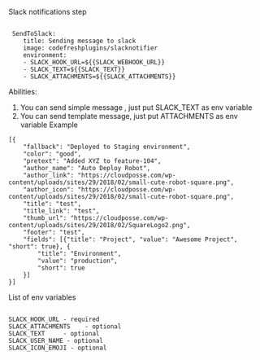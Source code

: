 Slack notifications step




```steps:

 SendToSlack:
    title: Sending message to slack
    image: codefreshplugins/slacknotifier
    environment:
    - SLACK_HOOK_URL=${{SLACK_WEBHOOK_URL}}
    - SLACK_TEXT=${{SLACK_TEXT}}
    - SLACK_ATTACHMENTS=${{SLACK_ATTACHMENTS}}
```

Abilities: 
1. You can send simple message , just put SLACK_TEXT as env variable
2. You can send template message, just put ATTACHMENTS as env variable
Example 
```
[{
    "fallback": "Deployed to Staging environment",
    "color": "good",
    "pretext": "Added XYZ to feature-104",
    "author_name": "Auto Deploy Robot",
    "author_link": "https://cloudposse.com/wp-content/uploads/sites/29/2018/02/small-cute-robot-square.png",
    "author_icon": "https://cloudposse.com/wp-content/uploads/sites/29/2018/02/small-cute-robot-square.png",
    "title": "test",
    "title_link": "test",
    "thumb_url": "https://cloudposse.com/wp-content/uploads/sites/29/2018/02/SquareLogo2.png",
    "footer": "test",
    "fields": [{"title": "Project", "value": "Awesome Project", "short": true}, {
        "title": "Environment",
        "value": "production",
        "short": true
    }]
}]
```
 
List of env variables

```

SLACK_HOOK_URL - required
SLACK_ATTACHMENTS    - optional
SLACK_TEXT     - optional
SLACK_USER_NAME - optional
SLACK_ICON_EMOJI - optional

```
